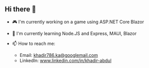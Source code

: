 ## Hi there 👋

<!--
**khadir786/khadir786** is a ✨ _special_ ✨ repository because its `README.md` (this file) appears on your GitHub profile.

Here are some ideas to get you started:

- 🔭 I’m currently working on ...
- 🌱 I’m currently learning ...
- 👯 I’m looking to collaborate on ...
- 🤔 I’m looking for help with ...
- 💬 Ask me about ...
- 
- 😄 Pronouns: ...
- ⚡ Fun fact: ...
-->

- 🎮 I'm currently working on a game using ASP.NET Core Blazor
- 🤔 I'm currently learning Node.JS and Express, MAUI, Blazor

- 📫 How to reach me:
  -   Email: khadir786.ka@googlemail.com
  -   LinkedIn: www.linkedin.com/in/khadir-abdul
